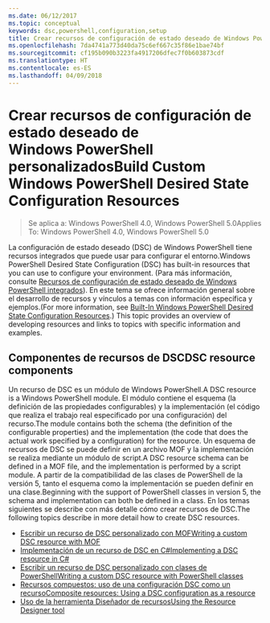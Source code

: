 ```yaml
---
ms.date: 06/12/2017
ms.topic: conceptual
keywords: dsc,powershell,configuration,setup
title: Crear recursos de configuración de estado deseado de Windows PowerShell personalizados
ms.openlocfilehash: 7da4741a773d40da75c6ef667c35f86e1bae74bf
ms.sourcegitcommit: cf195b090b3223fa4917206dfec7f0b603873cdf
ms.translationtype: HT
ms.contentlocale: es-ES
ms.lasthandoff: 04/09/2018
---
```

# <a name="build-custom-windows-powershell-desired-state-configuration-resources"></a><span data-ttu-id="2e957-103">Crear recursos de configuración de estado deseado de Windows PowerShell personalizados</span><span class="sxs-lookup"><span data-stu-id="2e957-103">Build Custom Windows PowerShell Desired State Configuration Resources</span></span>

> <span data-ttu-id="2e957-104">Se aplica a: Windows PowerShell 4.0, Windows PowerShell 5.0</span><span class="sxs-lookup"><span data-stu-id="2e957-104">Applies To: Windows PowerShell 4.0, Windows PowerShell 5.0</span></span>

<span data-ttu-id="2e957-105">La configuración de estado deseado (DSC) de Windows PowerShell tiene recursos integrados que puede usar para configurar el entorno.</span><span class="sxs-lookup"><span data-stu-id="2e957-105">Windows PowerShell Desired State Configuration (DSC) has built-in resources that you can use to configure your environment.</span></span> <span data-ttu-id="2e957-106">(Para más información, consulte [Recursos de configuración de estado deseado de Windows PowerShell integrados](builtInResource.md)). En este tema se ofrece información general sobre el desarrollo de recursos y vínculos a temas con información específica y ejemplos.</span><span class="sxs-lookup"><span data-stu-id="2e957-106">(For more information, see [Built-In Windows PowerShell Desired State Configuration Resources](builtInResource.md).) This topic provides an overview of developing resources and links to topics with specific information and examples.</span></span>

## <a name="dsc-resource-components"></a><span data-ttu-id="2e957-107">Componentes de recursos de DSC</span><span class="sxs-lookup"><span data-stu-id="2e957-107">DSC resource components</span></span>

<span data-ttu-id="2e957-108">Un recurso de DSC es un módulo de Windows PowerShell.</span><span class="sxs-lookup"><span data-stu-id="2e957-108">A DSC resource is a Windows PowerShell module.</span></span> <span data-ttu-id="2e957-109">El módulo contiene el esquema (la definición de las propiedades configurables) y la implementación (el código que realiza el trabajo real especificado por una configuración) del recurso.</span><span class="sxs-lookup"><span data-stu-id="2e957-109">The module contains both the schema (the definition of the configurable properties) and the implementation (the code that does the actual work specified by a configuration) for the resource.</span></span> <span data-ttu-id="2e957-110">Un esquema de recursos de DSC se puede definir en un archivo MOF y la implementación se realiza mediante un módulo de script.</span><span class="sxs-lookup"><span data-stu-id="2e957-110">A DSC resource schema can be defined in a MOF file, and the implementation is performed by a script module.</span></span> <span data-ttu-id="2e957-111">A partir de la compatibilidad de las clases de PowerShell de la versión 5, tanto el esquema como la implementación se pueden definir en una clase.</span><span class="sxs-lookup"><span data-stu-id="2e957-111">Beginning with the support of PowerShell classes in version 5, the schema and implementation can both be defined in a class.</span></span> <span data-ttu-id="2e957-112">En los temas siguientes se describe con más detalle cómo crear recursos de DSC.</span><span class="sxs-lookup"><span data-stu-id="2e957-112">The following topics describe in more detail how to create DSC resources.</span></span>

* [<span data-ttu-id="2e957-113">Escribir un recurso de DSC personalizado con MOF</span><span class="sxs-lookup"><span data-stu-id="2e957-113">Writing a custom DSC resource with MOF</span></span>](authoringResourceMOF.md)
* [<span data-ttu-id="2e957-114">Implementación de un recurso de DSC en C#</span><span class="sxs-lookup"><span data-stu-id="2e957-114">Implementing a DSC resource in C#</span></span>](authoringResourceMofCS.md)
* [<span data-ttu-id="2e957-115">Escribir un recurso de DSC personalizado con clases de PowerShell</span><span class="sxs-lookup"><span data-stu-id="2e957-115">Writing a custom DSC resource with PowerShell classes</span></span>](authoringResourceClass.md)
* [<span data-ttu-id="2e957-116">Recursos compuestos: uso de una configuración DSC como un recurso</span><span class="sxs-lookup"><span data-stu-id="2e957-116">Composite resources: Using a DSC configuration as a resource</span></span>](authoringResourceComposite.md)
* [<span data-ttu-id="2e957-117">Uso de la herramienta Diseñador de recursos</span><span class="sxs-lookup"><span data-stu-id="2e957-117">Using the Resource Designer tool</span></span>](authoringResourceMofDesigner.md)